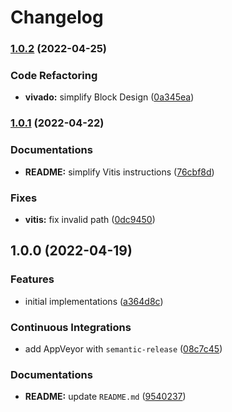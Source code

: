# Changelog

### [1.0.2](https://github.com/extra2000/vitis-helloworld-baremetal/compare/v1.0.1...v1.0.2) (2022-04-25)


### Code Refactoring

* **vivado:** simplify Block Design ([0a345ea](https://github.com/extra2000/vitis-helloworld-baremetal/commit/0a345ea64579e059e0bfd78fd6fe0a1eda620a31))

### [1.0.1](https://github.com/extra2000/vitis-helloworld-baremetal/compare/v1.0.0...v1.0.1) (2022-04-22)


### Documentations

* **README:** simplify Vitis instructions ([76cbf8d](https://github.com/extra2000/vitis-helloworld-baremetal/commit/76cbf8d3e5b30cc9e58bf19d4eef4b810600bd7f))


### Fixes

* **vitis:** fix invalid path ([0dc9450](https://github.com/extra2000/vitis-helloworld-baremetal/commit/0dc945067e96d7171fc2a2cad4ebf485255c60bc))

## 1.0.0 (2022-04-19)


### Features

* initial implementations ([a364d8c](https://github.com/extra2000/vitis-helloworld-baremetal/commit/a364d8c581e7375724b1b078dbfb551d1e7cc7ac))


### Continuous Integrations

* add AppVeyor with `semantic-release` ([08c7c45](https://github.com/extra2000/vitis-helloworld-baremetal/commit/08c7c456d6721a385856b835663a5ac57c82c75f))


### Documentations

* **README:** update `README.md` ([9540237](https://github.com/extra2000/vitis-helloworld-baremetal/commit/954023767175eb11a049bc75a17e707b56ef1c5a))
